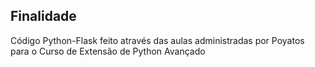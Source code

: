 ## Finalidade

Código Python-Flask feito através das aulas administradas por Poyatos para o Curso de Extensão de Python Avançado
